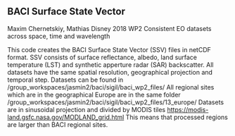 ## BACI Surface State Vector
Maxim Chernetskiy, Mathias Disney 2018
WP2 Consistent EO datasets across space, time and wavelength 


This code creates the BACI Surface State Vector (SSV) files in netCDF format. SSV consists of surface reflectance, albedo, land surface temperature (LST) and synthetic apperture radar (SAR) backscatter. All datasets have the same spatial resolution, geographical projection and temporal step.
Datasets can be found in /group_workspaces/jasmin2/baci/sigil/baci_wp2_files/
All regional sites which are in the geographical Europe are in the same folder /group_workspaces/jasmin2/baci/sigil/baci_wp2_files/13_europe/
Datasets are in sinusoidal projection and divided by MODIS tiles https://modis-land.gsfc.nasa.gov/MODLAND_grid.html This means that processed regions are larger than BACI regional sites.
